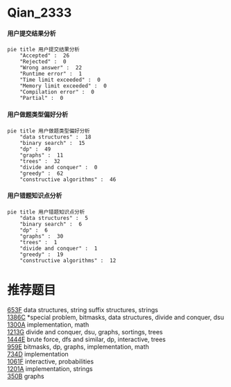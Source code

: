 # Qian_2333

<!-- tabs:start -->



#### **用户提交结果分析**

```mermaid
pie title 用户提交结果分析
    "Accepted" :  26
    "Rejected" :  0
    "Wrong answer" :  22
    "Runtime error" :  1
    "Time limit exceeded" :  0
    "Memory limit exceeded" :  0
    "Compilation error" :  0
    "Partial" :  0
```

#### **用户做题类型偏好分析**

```mermaid
pie title 用户做题类型偏好分析
    "data structures" :  18
    "binary search" :  15
    "dp" :  49
    "graphs" :  11
    "trees" :  32
    "divide and conquer" :  0
    "greedy" :  62
    "constructive algorithms" :  46
```
#### **用户错题知识点分析**

```mermaid
pie title 用户错题知识点分析
    "data structures" :  5
    "binary search" :  6
    "dp" :  6
    "graphs" :  30
    "trees" :  1
    "divide and conquer" :  1
    "greedy" :  19
    "constructive algorithms" :  12
```



<!-- tabs:end -->
# 推荐题目
[653F](https://codeforces.com/contest/653/problem/F)		data structures,
                        string suffix structures,
                        strings		  
[1386C](https://codeforces.com/contest/1386/problem/C)		*special problem,
                        bitmasks,
                        data structures,
                        divide and conquer,
                        dsu		  
[1300A](https://codeforces.com/contest/1300/problem/A)		implementation,
                        math		  
[1213G](https://codeforces.com/contest/1213/problem/G)		divide and conquer,
                        dsu,
                        graphs,
                        sortings,
                        trees		  
[1444E](https://codeforces.com/contest/1444/problem/E)		brute force,
                        dfs and similar,
                        dp,
                        interactive,
                        trees		  
[959E](https://codeforces.com/contest/959/problem/E)		bitmasks,
                        dp,
                        graphs,
                        implementation,
                        math		  
[734D](https://codeforces.com/contest/734/problem/D)		implementation		  
[1061F](https://codeforces.com/contest/1061/problem/F)		interactive,
                        probabilities		  
[1201A](https://codeforces.com/contest/1201/problem/A)		implementation,
                        strings		  
[350B](https://codeforces.com/contest/350/problem/B)		graphs		  
